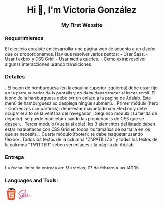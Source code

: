 <h1 align="center">Hi 👋, I'm Victoria González</h1>
<h3 align="center">My First Website</h3>

<h3 align="left">Requerimientos</h3>
<p align="left">
El ejercicio consiste en desarrollar una página web de acuerdo a un diseño que os proporcionamos. Hay
que resolver varios puntos:
- Usar Sass.
- Usar flexbox y CSS Grid.
- Usar media queries.
- Como extra: resolver algunas interacciones usando transiciones.
</p>

<h3 align="left">Detalles</h3>
<p align="left">
. El botón de hamburguesa (en la esquina superior izquierda) debe estar fijo en la parte superior de la
pantalla y no debe desaparecer al hacer scroll. El icono de la hamburguesa debe ser un enlace a la
página de Adalab. Este menú de hamburguesa no desplega ningún submenú.
. Primer módulo (hero - Comienzos compartidos): debe estar maquetado con Flexbox y debe ocupar
el alto de la ventana del navegador.
. Segundo módulo (Tu tienda de deporte): se puede maquetar usando las propiedades de CSS que se
deseen.
. Tercer módulo (Vuelta al cole): los 3 elementos del listado deben estar maquetados con CSS Grid en
todos los tamaños de pantalla en los que se necesite.
. Cuarto módulo (footer): se debe maquetar usando flexbox. Todos los textos de la columna
"ZAPATILLAS" y todos los textos de la columna "TWITTER" deben ser enlaces a la página de
Adalab
</p>

<h3 align="left">Entrega </h3>
<p align="left">
La fecha límite de entrega es:
Miércoles, 07 de febrero a las 1400h
</p>

<h3 align="left">Languages and Tools:</h3>
<p align="left"> <a href="https://www.w3.org/html/" target="_blank" rel="noreferrer"> <img src="https://raw.githubusercontent.com/devicons/devicon/master/icons/html5/html5-original-wordmark.svg" alt="html5" width="40" height="40"/> </a> <a href="https://sass-lang.com" target="_blank" rel="noreferrer"> <img src="https://raw.githubusercontent.com/devicons/devicon/master/icons/sass/sass-original.svg" alt="sass" width="40" height="40"/> </a> </p>
